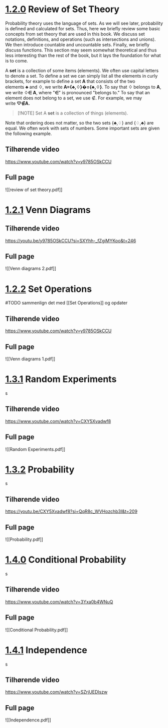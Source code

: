 # [1.2.0](https://www.probabilitycourse.com/chapter1/1_2_0_review_set_theory.php) Review of Set Theory 
Probability theory uses the language of sets. As we will see later, probability is defined and calculated for sets. Thus, here we briefly review some basic concepts from set theory that are used in this book. We discuss set notations, definitions, and operations (such as intersections and unions). We then introduce countable and uncountable sets. Finally, we briefly discuss functions. This section may seem somewhat theoretical and thus less interesting than the rest of the book, but it lays the foundation for what is to come.

A **set** is a collection of some items (elements). We often use capital letters to denote a set. To define a set we can simply list all the elements in curly brackets, for example to define a set **A** that consists of the two elements **♣** and **♢**, we write **A={♣,♢}�={♣,♢}**. To say that **♢** belongs to **A**, we write **♢∈ A**, where "**∈**" is pronounced "belongs to." To say that an element does not belong to a set, we use ∉. For example, we may write **♡∉A.**

> [!NOTE] Set
> A **set** is a collection of things (elements).

Note that ordering does not matter, so the two sets {♣,♢} and {♢,♣} are equal. We often work with sets of numbers. Some important sets are given the following example.
## Tilhørende video
https://www.youtube.com/watch?v=y9785OSkCCU
## Full page
![[review of set theory.pdf]]

# [1.2.1](https://www.probabilitycourse.com/chapter1/1_2_1_venn.php) Venn Diagrams

## Tilhørende video
https://youtu.be/y9785OSkCCU?si=SXYhh-_fZgiMYKoo&t=246
## Full page
![[Venn diagrams 2.pdf]]

# [1.2.2](https://www.probabilitycourse.com/chapter1/1_2_2_set_operations.php) Set Operations
#TODO sammenlign det med [[Set Operations]] og opdater
## Tilhørende video
https://www.youtube.com/watch?v=y9785OSkCCU
## Full page
![[Venn diagrams 1.pdf]]

# [1.3.1](https://www.probabilitycourse.com/chapter1/1_3_1_random_experiments.php) Random Experiments
s
## Tilhørende video
https://www.youtube.com/watch?v=CXY5Xvadwf8
## Full page
![[Random Experiments.pdf]]

# [1.3.2](https://www.probabilitycourse.com/chapter1/1_3_2_probability.php) Probability
s
## Tilhørende video
https://youtu.be/CXY5Xvadwf8?si=QqR8c_WVHozchb3I&t=209
## Full page
![[Probability.pdf]]

# [1.4.0](https://www.probabilitycourse.com/chapter1/1_4_0_conditional_probability.php) Conditional Probability
s
## Tilhørende video
https://www.youtube.com/watch?v=3Yxa0b4WNuQ
## Full page
![[Conditional Probability.pdf]]

# [1.4.1](https://www.probabilitycourse.com/chapter1/1_4_1_independence.php) Independence
s
## Tilhørende video
https://www.youtube.com/watch?v=SZrjUEDlszw
## Full page
![[Independence.pdf]]

